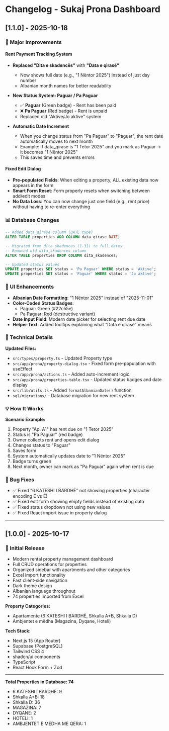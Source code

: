 # Changelog - Sukaj Prona Dashboard

## [1.1.0] - 2025-10-18

### 🎯 Major Improvements

#### Rent Payment Tracking System
- **Replaced "Dita e skadencës"** with **"Data e qirasë"**
  - Now shows full date (e.g., "1 Nëntor 2025") instead of just day number
  - Albanian month names for better readability
  
- **New Status System: Paguar / Pa Paguar**
  - ✅ **Paguar** (Green badge) - Rent has been paid
  - ❌ **Pa Paguar** (Red badge) - Rent is unpaid
  - Replaced old "Aktive/Jo aktive" system
  
- **Automatic Date Increment**
  - When you change status from "Pa Paguar" to "Paguar", the rent date automatically moves to next month
  - Example: If data_qirase is "1 Tetor 2025" and you mark as Paguar → it becomes "1 Nëntor 2025"
  - This saves time and prevents errors

#### Fixed Edit Dialog
- **Pre-populated Fields**: When editing a property, ALL existing data now appears in the form
- **Smart Form Reset**: Form properly resets when switching between add/edit modes
- **No Data Loss**: You can now change just one field (e.g., rent price) without having to re-enter everything

### 📊 Database Changes

```sql
-- Added data_qirase column (DATE type)
ALTER TABLE properties ADD COLUMN data_qirase DATE;

-- Migrated from dita_skadences (1-31) to full dates
-- Removed old dita_skadences column
ALTER TABLE properties DROP COLUMN dita_skadences;

-- Updated status values
UPDATE properties SET status = 'Pa Paguar' WHERE status = 'Aktive';
UPDATE properties SET status = 'Paguar' WHERE status = 'Jo aktive';
```

### 🎨 UI Enhancements

- **Albanian Date Formatting**: "1 Nëntor 2025" instead of "2025-11-01"
- **Color-Coded Status Badges**:
  - Paguar: Green (#22c55e)
  - Pa Paguar: Red (destructive variant)
- **Date Input Field**: Modern date picker for selecting rent due date
- **Helper Text**: Added tooltips explaining what "Data e qirasë" means

### 🔧 Technical Details

**Updated Files:**
- `src/types/property.ts` - Updated Property type
- `src/app/prona/property-dialog.tsx` - Fixed form pre-population with useEffect
- `src/app/prona/actions.ts` - Added auto-increment logic
- `src/app/prona/properties-table.tsx` - Updated status badges and date display
- `src/lib/utils.ts` - Added `formatAlbanianDate()` function
- `sql/migrations/` - Database migration for new rent system

### 💡 How It Works

**Scenario Example:**
1. Property "Ap. A1" has rent due on "1 Tetor 2025"
2. Status is "Pa Paguar" (red badge)
3. Owner collects rent and opens edit dialog
4. Changes status to "Paguar"
5. Saves form
6. System automatically updates date to "1 Nëntor 2025"
7. Badge turns green
8. Next month, owner can mark as "Pa Paguar" again when rent is due

### 🐛 Bug Fixes

- ✅ Fixed "6 KATESHI I BARDHË" not showing properties (character encoding E vs Ë)
- ✅ Fixed edit form showing empty fields instead of existing data
- ✅ Fixed status dropdown not using new values
- ✅ Fixed React import issue in property dialog

---

## [1.0.0] - 2025-10-17

### 🚀 Initial Release

- Modern rental property management dashboard
- Full CRUD operations for properties
- Organized sidebar with apartments and other categories
- Excel import functionality
- Fast client-side navigation
- Dark theme design
- Albanian language throughout
- 74 properties imported from Excel

**Property Categories:**
- Apartamente (6 KATESHI I BARDHË, Shkalla A+B, Shkalla D)
- Ambjentet e mëdha (Magazina, Dyqane, Hoteli)

**Tech Stack:**
- Next.js 15 (App Router)
- Supabase (PostgreSQL)
- Tailwind CSS 4
- shadcn/ui components
- TypeScript
- React Hook Form + Zod

---

**Total Properties in Database: 74**
- 6 KATESHI I BARDHË: 9
- Shkalla A+B: 18
- Shkalla D: 36
- MAGAZINA: 7
- DYQANE: 2
- HOTELI: 1
- AMBJENTET E MEDHA ME QERA: 1
